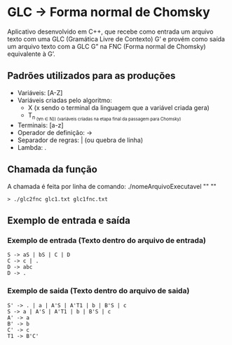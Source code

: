 # GLC -> Forma normal de Chomsky
Aplicativo desenvolvido em C++, que recebe como entrada um arquivo texto com uma GLC (Gramática Livre de Contexto) G’ e provém como saída um arquivo texto com a GLC G” na FNC (Forma normal de Chomsky) equivalente à G’.

## Padrões utilizados para as produções
- Variáveis: [A-Z]
- Variáveis criadas pelo algoritmo: 
  - X (x sendo o terminal da linguagem que a variável criada gera)
  - T<sub>n<sub> (∀n ∈ N}) (variáveis criadas na etapa final da passagem para Chomsky)
- Terminais: [a-z]
- Operador de definição: ->
- Separador de regras: | (ou quebra de linha)
- Lambda: .

## Chamada da função
A chamada é feita por linha de comando:
./nomeArquivoExecutavel "<nomeArquivoEntrada>" "<nomeArquivoSaida>"

```> ./glc2fnc glc1.txt glc1fnc.txt```

## Exemplo de entrada e saída
### Exemplo de entrada (Texto dentro do arquivo de entrada)
```
S -> aS | bS | C | D
C -> c | .
D -> abc
D -> .
```
### Exemplo de saida (Texto dentro do arquivo de saida)
```
S' -> . | a | A'S | A'T1 | b | B'S | c
S -> a | A'S | A'T1 | b | B'S | c
A' -> a
B' -> b
C' -> c
T1 -> B'C'
```

